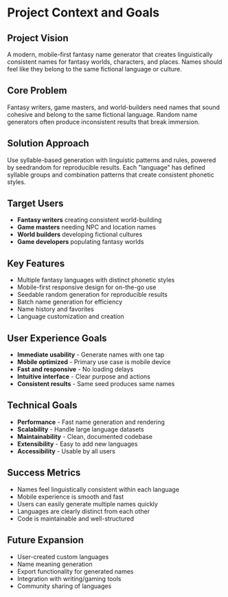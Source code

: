 # Project Context and Goals

## Project Vision

A modern, mobile-first fantasy name generator that creates linguistically consistent names for fantasy worlds, characters, and places. Names should feel like they belong to the same fictional language or culture.

## Core Problem

Fantasy writers, game masters, and world-builders need names that sound cohesive and belong to the same fictional language. Random name generators often produce inconsistent results that break immersion.

## Solution Approach

Use syllable-based generation with linguistic patterns and rules, powered by seedrandom for reproducible results. Each "language" has defined syllable groups and combination patterns that create consistent phonetic styles.

## Target Users

-  **Fantasy writers** creating consistent world-building
-  **Game masters** needing NPC and location names
-  **World builders** developing fictional cultures
-  **Game developers** populating fantasy worlds

## Key Features

-  Multiple fantasy languages with distinct phonetic styles
-  Mobile-first responsive design for on-the-go use
-  Seedable random generation for reproducible results
-  Batch name generation for efficiency
-  Name history and favorites
-  Language customization and creation

## User Experience Goals

-  **Immediate usability** - Generate names with one tap
-  **Mobile optimized** - Primary use case is mobile device
-  **Fast and responsive** - No loading delays
-  **Intuitive interface** - Clear purpose and actions
-  **Consistent results** - Same seed produces same names

## Technical Goals

-  **Performance** - Fast name generation and rendering
-  **Scalability** - Handle large language datasets
-  **Maintainability** - Clean, documented codebase
-  **Extensibility** - Easy to add new languages
-  **Accessibility** - Usable by all users

## Success Metrics

-  Names feel linguistically consistent within each language
-  Mobile experience is smooth and fast
-  Users can easily generate multiple names quickly
-  Languages are clearly distinct from each other
-  Code is maintainable and well-structured

## Future Expansion

-  User-created custom languages
-  Name meaning generation
-  Export functionality for generated names
-  Integration with writing/gaming tools
-  Community sharing of languages
